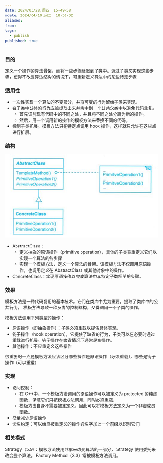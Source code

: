 ```yaml
---
date: 2024/03/28,周四  15-49-58
mdate: 2024/04/10,周三  18-58-32
aliases: 
from: 
tags:
  - publish
published: true
---
```



### 目的

定义一个操作的算法骨架，而将一些步骤延迟到子类中。通过子类来实现这些步骤，使得不改变算法结构的情况下，可重新定义算法中的某些特定步骤


### 适用性

- 一次性实现一个算法的不变部分，并将可变的行为留给子类来实现。
- 各子类中公共的行为应被提取出来并集中到一个公共父类中以避免代码重复。
	- 首先识别现有代码中的不同之处，并且将不同之处分离为新的操作。
	- 然后，用一个调用新的操作的模板方法来替换不同的代码。
- 控制子类扩展。模板方法只在特定点调用 hook 操作，这样就只允许在这些点进行扩展。

### 结构
![](./assets/5.10-TemplateMethod-%E6%A8%A1%E6%9D%BF%E6%96%B9%E6%B3%95/image-2023-10-19_17-05-39-615.png)

- AbstractClass：
	- 定义抽象的原语操作（primitive operation），具体的子类将重定义它们以实现一个算法的各步骤
	- 实现一个模板方法，定义一个算法的骨架。该模板方法不仅调用原语操作，也调用定义在 AbstractClass 或其他对象中的操作。
- ConcreteClass：实现原语操作以完成算法中与特定子类相关的步骤。

### 效果

模板方法是一种代码复用的基本技术。它们在类库中尤为重要，提取了类库中的公共行为。
模板方法导致一种反向的控制结构，父类调用一个子类的操作。

模板方法调用下列类型的操作：
- 原语操作（即抽象操作）：子类必须重载以提供具体实现。
- 钩子操作（hook operation），它提供了缺省的行为，子类可以在必要时通过重载进行扩展。钩子操作在缺省情况下通常是空操作。
- 其他操作：不应重定义这些操作

很重要的一点是模板方法应该区分哪些操作是原语操作（必须重载），哪些是钩子操作（可以重载）

### 实现

- 访问控制：
	- 在 C++中，一个模板方法调用的原语操作可以被定义为 protected 的纯虚函数，保证它们只被模板方法调用，同时必须重载。
	- 模板方法自身不需要被重定义，因此可以将模板方法定义为一个非虚成员函数。
- 尽量减少原语操作
- 命名约定：可以给应被重定义的操作的名字加上一个前缀以识别它们


### 相关模式

Strategy（5.9）：模板方法使用继承来改变算法的一部分， Strategy 使用委托来改变整个算法。
Factory Method（3.3）常被模板方法调用。